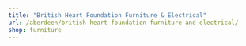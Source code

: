 ```yaml
---
title: "British Heart Foundation Furniture & Electrical"
url: /aberdeen/british-heart-foundation-furniture-and-electrical/
shop: furniture
---
```

